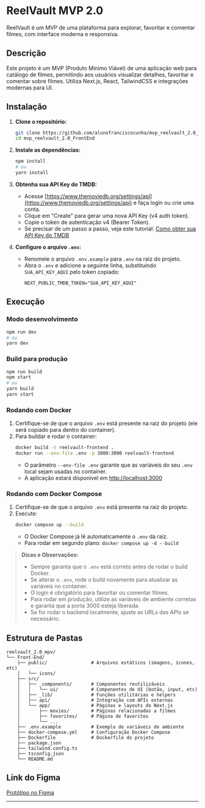 # ReelVault MVP 2.0

ReelVault é um MVP de uma plataforma para explorar, favoritar e comentar filmes, com interface moderna e responsiva.

## Descrição

Este projeto é um MVP (Produto Mínimo Viável) de uma aplicação web para catálogo de filmes, permitindo aos usuários visualizar detalhes, favoritar e comentar sobre filmes. Utiliza Next.js, React, TailwindCSS e integrações modernas para UI.

## Instalação

1. **Clone o repositório:**
   ```bash
   git clone https://github.com/alunofranciscocunha/mvp_reelvault_2.0_FrontEnd.git
   cd mvp_reelvault_2.0_FrontEnd
   ```

2. **Instale as dependências:**
   ```bash
   npm install
   # ou
   yarn install
   ```

3. **Obtenha sua API Key do TMDB:**
   - Acesse [https://www.themoviedb.org/settings/api](https://www.themoviedb.org/settings/api) e faça login ou crie uma conta.
   - Clique em "Create" para gerar uma nova API Key (v4 auth token).
   - Copie o token de autenticação v4 (Bearer Token).
   - Se precisar de um passo a passo, veja este tutorial: [Como obter sua API Key do TMDB](https://www.educative.io/courses/movie-database-api-python/set-up-the-credentials)

4. **Configure o arquivo `.env`:**
   - Renomeie o arquivo `.env.example` para `.env` na raiz do projeto.
   - Abra o `.env` e adicione a seguinte linha, substituindo `SUA_API_KEY_AQUI` pelo token copiado:
     ```
     NEXT_PUBLIC_TMDB_TOKEN="SUA_API_KEY_AQUI"
     ```

## Execução

### Modo desenvolvimento
```bash
npm run dev
# ou
yarn dev
```

### Build para produção
```bash
npm run build
npm start
# ou
yarn build
yarn start
```

### Rodando com Docker
1. Certifique-se de que o arquivo `.env` está presente na raiz do projeto (ele será copiado para dentro do container).
2. Para buildar e rodar o container:
   ```bash
   docker build -t reelvault-frontend .
   docker run --env-file .env -p 3000:3000 reelvault-frontend
   ```
   - O parâmetro `--env-file .env` garante que as variáveis do seu `.env` local sejam usadas no container.
   - A aplicação estará disponível em [http://localhost:3000](http://localhost:3000)

### Rodando com Docker Compose
1. Certifique-se de que o arquivo `.env` está presente na raiz do projeto.
2. Execute:
   ```bash
   docker compose up --build
   ```
   - O Docker Compose já lê automaticamente o `.env` da raiz.
   - Para rodar em segundo plano: `docker compose up -d --build`

> **Dicas e Observações:**
> - Sempre garanta que o `.env` está correto antes de rodar o build Docker.
> - Se alterar o `.env`, rode o build novamente para atualizar as variáveis no container.
> - O login é obrigatório para favoritar ou comentar filmes.
> - Para rodar em produção, utilize as variáveis de ambiente corretas e garanta que a porta 3000 esteja liberada.
> - Se for rodar o backend localmente, ajuste as URLs das APIs se necessário.

## Estrutura de Pastas

```
reelvault_2.0_mpv/
└── Front-End/
    ├── public/                # Arquivos estáticos (imagens, ícones, etc)
    │   └── icons/
    ├── src/
    │   ├── _components/       # Componentes reutilizáveis
    │   │   └── ui/            # Componentes de UI (botão, input, etc)
    │   ├── _lib/              # Funções utilitárias e helpers
    │   ├── api/               # Integração com APIs externas
    │   └── app/               # Páginas e layouts do Next.js
    │       ├── movies/        # Páginas relacionadas a filmes
    │       ├── favorites/     # Página de favoritos
    │       └── ...
    ├── .env.example           # Exemplo de variáveis de ambiente
    ├── docker-compose.yml     # Configuração Docker Compose
    ├── Dockerfile             # Dockerfile do projeto
    ├── package.json
    ├── tailwind.config.ts
    ├── tsconfig.json
    └── README.md
```

## Link do Figma

[Protótipo no Figma](https://www.figma.com/design/xfikLj3249DjmJLLdRFaLo/ReelVault?node-id=1-2&t=ipkcQINSOOq0cqBP-1)

---